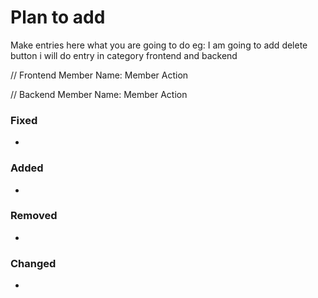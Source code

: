 # Plan to add

Make entries here what you are going to do
eg: I am going to add delete button i will do entry
in category frontend and backend

// Frontend
Member Name: Member Action

// Backend
Member Name: Member Action

### Fixed

-

### Added

-

### Removed

-

### Changed

-
